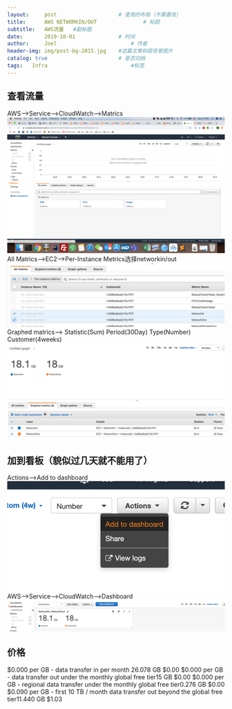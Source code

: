 ```yaml
---
layout:     post   				    # 使用的布局（不需要改）
title:      AWS NETWORKIN/OUT 				# 标题 
subtitle:   AWS流量   #副标题
date:       2019-10-01				# 时间
author:     Joel 						# 作者
header-img: img/post-bg-2015.jpg 	#这篇文章标题背景图片
catalog: true 						# 是否归档
tags:	Infra							#标签
---
```

## 查看流量  
AWS-->Service-->CloudWatch-->Matrics  
![Screen_Shot_2019_09_29_at_4_17_13_PM](/img/blog/NETWORKINOUT_files/03473c084ac276d440f5af1beab82cfbb9dd67ea.png)  
All Matrics-->EC2-->Per-Instance Metrics选择networkin/out  
![Screen_Shot_2019_09_29_at_4_27_25_PM](/img/blog/NETWORKINOUT_files/6c3022085e333bdc386c5169ec3951dec193d27f.png)  
Graphed matrics--> Statistic(Sum) Period(30Day) Type(Number) Customer(4weeks)  
![Screen_Shot_2019_09_29_at_4_28_10_PM](/img/blog/NETWORKINOUT_files/74a8d6dff3df0ffa24f2b9195697b99c9041833b.png)  
## 加到看板（貌似过几天就不能用了）  
Actions-->Add to dashboard  
![Screen_Shot_2019_09_29_at_4_28_30_PM](/img/blog/NETWORKINOUT_files/ccb725a532d5922988919058b6eecd1757c1217c.png)  
AWS-->Service-->CloudWatch-->Dashboard  
![Screen_Shot_2019_09_29_at_4_29_33_PM](/img/blog/NETWORKINOUT_files/06c4fe8d6b805d8238a35f5fc21693666fe7acec.png)  
## 价格
$0.000 per GB - data transfer in per month 26.078 GB                                         $0.00 
$0.000 per GB - data transfer out under the monthly global free tier15 GB                    $0.00
$0.000 per GB - regional data transfer under the monthly global free tier0.276 GB            $0.00
$0.090 per GB - first 10 TB / month data transfer out beyond the global free tier11.440 GB   $1.03
